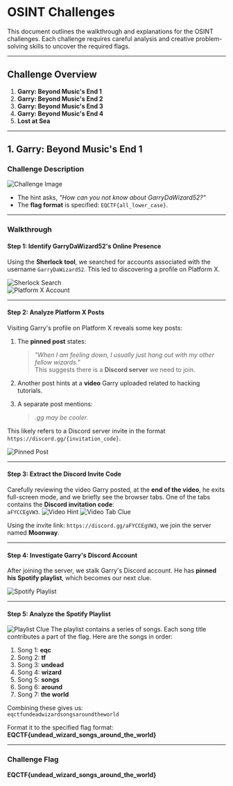 # OSINT Challenges

This document outlines the walkthrough and explanations for the OSINT challenges. Each challenge requires careful analysis and creative problem-solving skills to uncover the required flags.

---

## **Challenge Overview**
1. **Garry: Beyond Music's End 1**
2. **Garry: Beyond Music's End 2**
3. **Garry: Beyond Music's End 3**
4. **Garry: Beyond Music's End 4**
5. **Lost at Sea**

---

## **1. Garry: Beyond Music's End 1**

### **Challenge Description**
![Challenge Image](https://github.com/user-attachments/assets/249fb9ec-f8c8-4685-a65c-c6fb2f3377e0)

- The hint asks, *"How can you not know about GarryDaWizard52?"*  
- The **flag format** is specified: `EQCTF{all_lower_case}`.

---

### **Walkthrough**

#### **Step 1: Identify GarryDaWizard52's Online Presence**
Using the **Sherlock tool**, we searched for accounts associated with the username `GarryDaWizard52`. This led to discovering a profile on Platform X.

![Sherlock Search](https://github.com/user-attachments/assets/029578fe-bfb8-4fb2-90bf-6620e6a04416)  
![Platform X Account](https://github.com/user-attachments/assets/939c8dd2-153c-4ebd-a840-e3deb51514b8)

---

#### **Step 2: Analyze Platform X Posts**
Visiting Garry's profile on Platform X reveals some key posts:

1. The **pinned post** states:
   > *"When I am feeling down, I usually just hang out with my other fellow wizards."*  
   This suggests there is a **Discord server** we need to join.

2. Another post hints at a **video** Garry uploaded related to hacking tutorials.  
3. A separate post mentions:
   > *.gg may be cooler.*

This likely refers to a Discord server invite in the format `https://discord.gg/{invitation_code}`.

![Pinned Post](https://github.com/user-attachments/assets/32fc90e4-6978-4664-ae11-342b2bcba47b)  


---

#### **Step 3: Extract the Discord Invite Code**
Carefully reviewing the video Garry posted, at the **end of the video**, he exits full-screen mode, and we briefly see the browser tabs. One of the tabs contains the **Discord invitation code**:  
`aFYCCEgVW3`.
![Video Hint](https://github.com/user-attachments/assets/778aa574-75ea-4b79-8214-a0e882b43d98)
![Video Tab Clue](https://github.com/user-attachments/assets/3b185035-4806-416b-8493-0e91087074f9)

Using the invite link: `https://discord.gg/aFYCCEgVW3`, we join the server named **Moonway**.

---

#### **Step 4: Investigate Garry's Discord Account**
After joining the server, we stalk Garry's Discord account. He has **pinned his Spotify playlist**, which becomes our next clue.

![Spotify Playlist](https://github.com/user-attachments/assets/ed2e0946-3ad0-4a81-97f8-c643a42f7106)

---

#### **Step 5: Analyze the Spotify Playlist**

![Playlist Clue](https://github.com/user-attachments/assets/efbe1da0-1c17-4f0b-9fe8-a7a4f5337244)
The playlist contains a series of songs. Each song title contributes a part of the flag. Here are the songs in order:

1. Song 1: **eqc**  
2. Song 2: **tf**  
3. Song 3: **undead**  
4. Song 4: **wizard**  
5. Song 5: **songs**  
6. Song 6: **around**  
7. Song 7: **the world**

Combining these gives us:  
`eqctfundeadwizardsongsaroundtheworld`  

Format it to the specified flag format:  
**EQCTF{undead_wizard_songs_around_the_world}**

---

### **Challenge Flag**
**EQCTF{undead_wizard_songs_around_the_world}**
